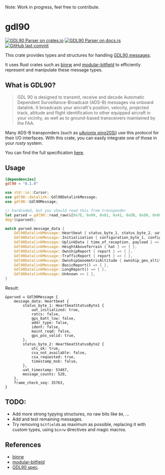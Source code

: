 Note: Work in progress, feel free to contribute.

# gdl90

[![GDL90 Parser on crates.io][cratesio-image]][cratesio]
[![GDL90 Parser on docs.rs][docsrs-image]][docsrs]
[![GitHub last commit][ghcommit-image]][ghcommit]

[cratesio-image]: https://img.shields.io/crates/v/gdl90.svg
[cratesio]: https://crates.io/crates/gdl90
[docsrs-image]: https://docs.rs/gdl90/badge.svg
[docsrs]: https://docs.rs/gdl90
[ghcommit-image]: https://img.shields.io/github/last-commit/roby2014/gdl90
[ghcommit]: https://github.com/roby2014/gdl90/

This crate provides types and structures for handling [GDL90 messages](https://www.faa.gov/sites/faa.gov/files/air_traffic/technology/adsb/archival/GDL90_Public_ICD_RevA.PDF).

It uses Rust crates such as [binrw](https://github.com/jam1garner/binrw) and [modular-bitfield](https://github.com/Robbepop/modular-bitfield) to efficiently
represent and manipulate these message types.

## What is GDL90?

> GDL 90 is designed to transmit, receive and decode Automatic Dependent Surveillance-Broadcast (ADS-B)
messages via onboard datalink. It broadcasts your aircraft's position, velocity, projected track, altitude
and flight identification to other equipped aircraft in your vicinity, as well as to ground-based transceivers maintained by the FAA.

Many ADS-B transponders (such as [uAvionix ping20Si](https://uavionix.com/products/ping20si/)) use this protocol for their I/O interfaces. With this crate, you can easily integrate one of those in your *rusty* system.

You can find the full specification [here](https://www.faa.gov/sites/faa.gov/files/air_traffic/technology/adsb/archival/GDL90_Public_ICD_RevA.PDF).

## Usage

```toml
[dependencies]
gdl90 = "0.1.0"
```

```rs
use std::io::Cursor;
use gdl90::datalink::Gdl90DatalinkMessage;
use gdl90::Gdl90Message;

// hardcoded, but you should read this from transponder
let parsed = gdl90::read_raw(&[0x7E, 0x00, 0x81, 0x41, 0xDB, 0xD0, 0x08, 0x02, 0xB3, 0x8B, 0x7E]).unwrap();
dbg!(&parsed);

match parsed.message_data {
    Gdl90DatalinkMessage::Heartbeat { status_byte_1, status_byte_2, uat_timestamp, message_counts } => { } ,
    Gdl90DatalinkMessage::Initialization { configuration_byte_1, configuration_byte_2 } => { },
    Gdl90DatalinkMessage::UplinkData { time_of_reception, payload } => { },
    Gdl90DatalinkMessage::HeightAboveTerrain { hat } => { },
    Gdl90DatalinkMessage::OwnshipReport { report } => { },
    Gdl90DatalinkMessage::TrafficReport { report } => { },
    Gdl90DatalinkMessage::OwnshipGeoometricAltitude { ownship_geo_altitude, vertical_metrics } => { },
    Gdl90DatalinkMessage::BasicReport() => { },
    Gdl90DatalinkMessage::LongReport() => { },
    Gdl90DatalinkMessage::Unknown => { },
}
```

Result:
```
&parsed = Gdl90Message {
    message_data: Heartbeat {
        status_byte_1: HeartbeatStatusByte1 {
            uat_initialized: true,
            ratcs: false,
            gps_batt_low: false,
            addr_type: false,
            ident: false,
            maint_reqd: false,
            gps_pos_valid: true,
        },
        status_byte_2: HeartbeatStatusByte2 {
            utc_ok: true,
            csa_not_available: false,
            csa_requested: true,
            timestamp_msb: false,
        },
        uat_timestamp: 53467,
        message_counts: 520,
    },
    frame_check_seq: 35763,
}
```

## TODO:

- Add more strong typying structures, no raw bits like `B4`, ...
- Add and test remaining messages.
- Try removing `bitfield`s as maximum as possible, replacing it with custom types, using `binrw` directives and magic macros.

## References

- [binrw](https://binrw.rs/)
- [modular-bitfield](https://github.com/Robbepop/modular-bitfield)
- [GDL90 spec](https://www.faa.gov/sites/faa.gov/files/air_traffic/technology/adsb/archival/GDL90_Public_ICD_RevA.PDF).
